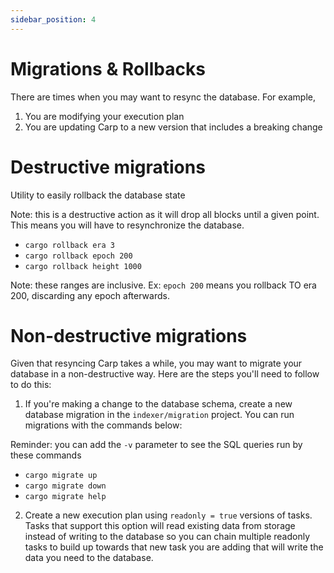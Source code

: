 ```yaml
---
sidebar_position: 4
---
```


# Migrations & Rollbacks

There are times when you may want to resync the database. For example,

1. You are modifying your execution plan
1. You are updating Carp to a new version that includes a breaking change

# Destructive migrations

Utility to easily rollback the database state

Note: this is a destructive action as it will drop all blocks until a given point. This means you will have to resynchronize the database.

- `cargo rollback era 3`
- `cargo rollback epoch 200`
- `cargo rollback height 1000`

Note: these ranges are inclusive. Ex: `epoch 200` means you rollback TO era 200, discarding any epoch afterwards.

# Non-destructive migrations

Given that resyncing Carp takes a while, you may want to migrate your database in a non-destructive way. Here are the steps you'll need to follow to do this:

1. If you're making a change to the database schema, create a new database migration in the `indexer/migration` project. You can run migrations with the commands below:

Reminder: you can add the `-v` parameter to see the SQL queries run by these commands

- `cargo migrate up`
- `cargo migrate down`
- `cargo migrate help`

2. Create a new execution plan using `readonly = true` versions of tasks. Tasks that support this option will read existing data from storage instead of writing to the database so you can chain multiple readonly tasks to build up towards that new task you are adding that will write the data you need to the database.
